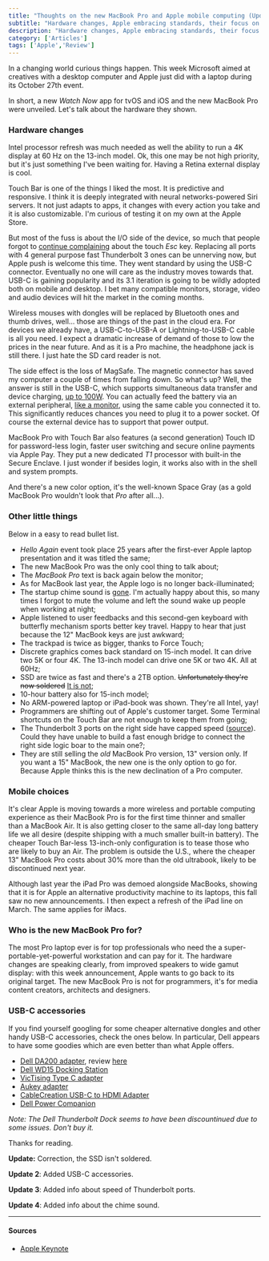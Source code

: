 ```yaml
---
title: "Thoughts on the new MacBook Pro and Apple mobile computing (Updated)"
subtitle: "Hardware changes, Apple embracing standards, their focus on creators and MacBook Air highly uncertain future"
description: "Hardware changes, Apple embracing standards, their focus on creators and MacBook Air highly uncertain future"
category: ['Articles']
tags: ['Apple','Review']
---
```


In a changing world curious things happen. This week Microsoft aimed at creatives with a desktop computer and Apple just did with a laptop during its October 27th event.

In short, a new *Watch Now* app for tvOS and iOS and the new MacBook Pro were unveiled. Let's talk about the hardware they shown.

### Hardware changes

Intel processor refresh was much needed as well the ability to run a 4K display at 60 Hz on the 13-inch model. Ok, this one may be not high priority, but it's just something I've been waiting for. Having a Retina external display is cool.

Touch Bar is one of the things I liked the most. It is predictive and responsive. I think it is deeply integrated with neural networks-powered Siri servers. It not just adapts to apps, it changes with every action you take and it is also customizable. I'm curious of testing it on my own at the Apple Store.

But most of the fuss is about the I/O side of the device, so much that people forgot to [continue complaining](http://www.popularmechanics.com/technology/gadgets/a23550/new-macbooks-dump-escape-key/) about the touch *Esc* key. Replacing all ports with 4 general purpose fast Thunderbolt 3 ones can be unnerving now, but Apple push is welcome this time. They went standard by using the USB-C connector. Eventually no one will care as the industry moves towards that. USB-C is gaining popularity and its 3.1 iteration is going to be wildly adopted both on mobile and desktop. I bet many compatible monitors, storage, video and audio devices will hit the market in the coming months.

Wireless mouses with dongles will be replaced by Bluetooth ones and thumb drives, well... those are things of the past in the cloud era. For devices we already have, a USB-C-to-USB-A or Lightning-to-USB-C cable is all you need. I expect a dramatic increase of demand of those to low the prices in the near future. And as it is a Pro machine, the headphone jack is still there. I just hate the SD card reader is not.

The side effect is the loss of MagSafe. The magnetic connector has saved my computer a couple of times from falling down. So what's up? Well, the answer is still in the USB-C, which supports simultaneous data transfer and device charging, [up to 100W](http://www.usb.org/developers/powerdelivery/). You can actually feed the battery via an external peripheral, [like a monitor](http://www.apple.com/shop/product/HKN62LL/A/lg-ultrafine-5k-display), using the same cable you connected it to. This significantly reduces chances you need to plug it to a power socket. Of course the external device has to support that power output.

MacBook Pro with Touch Bar also features (a second generation) Touch ID for password-less login, faster user switching and secure online payments via Apple Pay. They put a new dedicated *T1* processor with built-in the Secure Enclave. I just wonder if besides login, it works also with in the shell and system prompts.

And there's a new color option, it's the well-known Space Gray (as a gold MacBook Pro wouldn't look that *Pro* after all...).

### Other little things

Below in a easy to read bullet list.

- *Hello Again* event took place 25 years after the first-ever Apple laptop presentation and it was titled the same;
- The new MacBook Pro was the only cool thing to talk about;
- The *MacBook Pro* text is back again below the monitor;
- As for MacBook last year, the Apple logo is no longer back-illuminated;
- The startup chime sound is [gone](http://www.macrumors.com/2016/10/30/classic-startup-chime-new-macbook-pros/). I'm actually happy about this, so many times I forgot to mute the volume and left the sound wake up people when working at night;
- Apple listened to user feedbacks and this second-gen keyboard with butterfly mechanism sports better key travel. Happy to hear that just because the 12" MacBook keys are just awkward;
- The trackpad is twice as bigger, thanks to Force Touch;
- Discrete graphics comes back standard on 15-inch model. It can drive two 5K or four 4K. The 13-inch model can drive one 5K or two 4K. All at 60Hz;
- SSD are twice as fast and there's a 2TB option. ~~Unfortunately they're now soldered~~ [It is not](http://www.macrumors.com/2016/10/28/new-macbook-pro-removable-ssd/);
- 10-hour battery also for 15-inch model;
- No ARM-powered laptop or iPad-book was shown. They're all Intel, yay!
- Programmers are shifting out of Apple's customer target. Some Terminal shortcuts on the Touch Bar are not enough to keep them from going;
- The Thunderbolt 3 ports on the right side have capped speed ([source](http://www.macrumors.com/2016/10/28/macbook-pro-tb3-reduced-pci-express-bandwidth/)). Could they have unable to build a fast enough bridge to connect the right side logic boar to the main one?;
- They are still selling the *old* MacBook Pro version, 13" version only. If you want a 15" MacBook, the new one is the only option to go for. Because Apple thinks this is the new declination of a Pro computer.

### Mobile choices

It's clear Apple is moving towards a more wireless and portable computing experience as their MacBook Pro is for the first time thinner and smaller than a MacBook Air. It is also getting closer to the same all-day long battery life we all desire (despite shipping with a much smaller built-in battery). The cheaper Touch Bar-less 13-inch-only configuration is to tease those who are likely to buy an Air. The problem is outside the U.S., where the cheaper 13" MacBook Pro costs about 30% more than the old ultrabook, likely to be discontinued next year.

Although last year the iPad Pro was demoed alongside MacBooks, showing that it is for Apple an alternative productivity machine to its laptops, this fall saw no new announcements. I then expect a refresh of the iPad line on March. The same applies for iMacs.

### Who is the new MacBook Pro for?

The most Pro laptop ever is for top professionals who need the a super-portable-yet-powerful workstation and can pay for it. The hardware changes are speaking clearly, from improved speakers to wide gamut display: with this week announcement, Apple wants to go back to its original target. The new MacBook Pro is not for programmers, it's for media content creators, architects and designers.

### USB-C accessories

If you find yourself googling for some cheaper alternative dongles and other handy USB-C accessories, check the ones below. In particular, Dell appears to have some goodies which are even better than what Apple offers.

- [Dell DA200 adapter](https://www.amazon.com/Dell-Adapter-Type-Ethernet-470-ABQN/dp/B012DT6KW2/ref=sr_1_1?ie=UTF8&qid=1477738121&sr=8-1&keywords=Dell+DA200+adapter), review [here](http://gtrusted.com/dell-usb-c-to-hdmivgaethernetusb-3-0-adapter-da200-working-with-the-apple-macbook-early-2016-using-displayport-and-usb-power-delivery)
- [Dell WD15 Docking Station](https://www.amazon.com/Dell-Dock-WD15-Adapter-Type-C/dp/B01C8PHWQY/ref=sr_1_1?ie=UTF8&qid=1477738068&sr=8-1&keywords=Dell+Thunderbolt+Dock)
- [VicTising Type C adapter](https://www.amazon.com/dp/B01BSJVY7Y/ref=psdc_3015403011_t2_B012DT6KW2)
- [Aukey adapter](https://www.amazon.com/dp/B01ESWAVKE/ref=psdc_3015403011_t3_B012DT6KW2)
- [CableCreation USB-C to HDMI Adapter](https://www.amazon.com/dp/B0123PJ9BK/ref=psdc_3015403011_t1_B012DT6KW2)
- [Dell Power Companion](https://www.amazon.com/Dell-Power-Companion-18000-WCKF2/dp/B01B48YESU?th=1)

*Note: The Dell Thunderbolt Dock seems to have been discountinued due to some issues. Don't buy it.*

Thanks for reading.

**Update:** Correction, the SSD isn't soldered.

**Update 2**: Added USB-C accessories.

**Update 3**: Added info about speed of Thunderbolt ports.

**Update 4**: Added info about the chime sound.

---

#### Sources

- [Apple Keynote](http://www.apple.com/apple-events/october-2016/)
